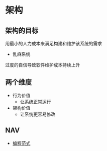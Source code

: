# 架构

## 架构的目标

用最小的人力成本来满足构建和维护该系统的需求

- 乱麻系统

过度的自信导致软件维护成本持续上升

## 两个维度

- 行为价值
  - 让系统正常运行
- 架构价值
  - 让系统更容易修改

## NAV

- [编程范式](./编程范式.md)